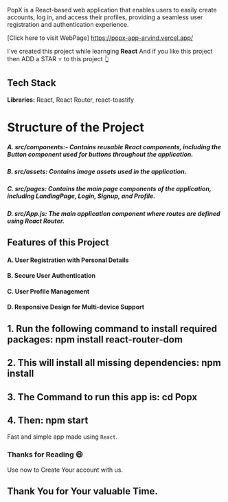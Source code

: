 
PopX is a React-based web application that enables users to easily create accounts, log in, and access their profiles, providing a seamless user registration and authentication experience.

[Click here to visit WebPage] https://popx-app-arvind.vercel.app/

I've created this project while learnging  **React** And if you like this project then ADD a STAR ⭐️  to this project 👆


## Tech Stack

**Libraries:** React, React Router, react-toastify
# Structure of the Project

##### A. src/components:- Contains reusable React components, including the Button component used for buttons throughout the application.
##### B. src/assets: Contains image assets used in the application.
##### C. src/pages: Contains the main page components of the application, including LandingPage, Login, Signup, and Profile.
##### D. src/App.js: The main application component where routes are defined using React Router.

## Features of this Project

#### A. User Registration with Personal Details
#### B. Secure User Authentication
#### C. User Profile Management
#### D. Responsive Design for Multi-device Support

## 1. Run the following command to install required packages: npm install react-router-dom
## 2. This will install all missing dependencies: npm install
## 3. The Command to run this app is: cd Popx
## 4. Then: npm start

Fast and simple app made using ```React```.





### Thanks for Reading 😄

Use now to Create Your account with us.









## Thank You for Your valuable Time. 
